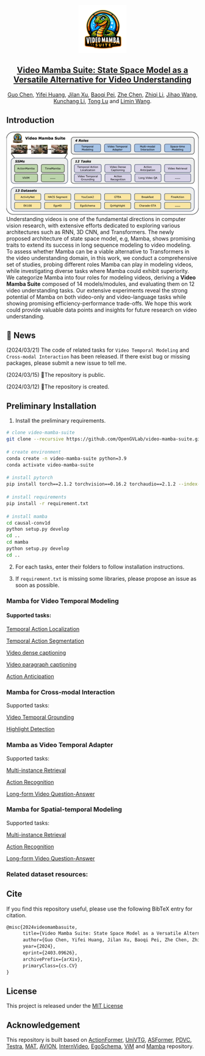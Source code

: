 <div align="center">
<img src="./assets/logo_trans.png" style='width: 25%'>
<h2></img><a href="https://arxiv.org/abs/2403.09626">Video Mamba Suite: State Space Model as a Versatile Alternative for Video Understanding</a></h2>

[Guo Chen](https://scholar.google.com/citations?user=lRj3moAAAAAJ), [Yifei Huang](https://scholar.google.com/citations?user=RU8gNcgAAAAJ), [Jilan Xu](https://scholar.google.com/citations?user=mf2U64IAAAAJ), [Baoqi Pei](), [Zhe Chen](https://scholar.google.com/citations?user=j1rq_lYAAAAJ), [Zhiqi Li](https://scholar.google.com/citations?user=H2fJLqEAAAAJ), [Jihao Wang](), [Kunchang Li](https://scholar.google.com/citations?user=D4tLSbsAAAAJ), [Tong Lu]() and [Limin Wang](https://scholar.google.com/citations?user=HEuN8PcAAAAJ).

</div>




## Introduction
![teaser](./assets/teaser.jpg)
Understanding videos is one of the fundamental directions in computer vision research, with extensive efforts dedicated to exploring various architectures such as RNN, 3D CNN, and Transformers.
The newly proposed architecture of state space model, e.g, Mamba, shows promising traits to extend its success in long sequence modeling to video modeling. 
To assess whether Mamba can be a viable alternative to Transformers in the video understanding domain, in this work, we conduct a comprehensive set of studies, probing different roles Mamba can play in modeling videos, while investigating diverse tasks where Mamba could exhibit superiority. 
We categorize Mamba into four roles for modeling videos, deriving a **Video Mamba Suite** composed of 14 models/modules, and evaluating them on 12 video understanding tasks. Our extensive experiments reveal the strong potential of Mamba on both video-only and video-language tasks while showing promising efficiency-performance trade-offs.
We hope this work could provide valuable data points and insights for future research on video understanding.



## 📢 News

(2024/03/21) The code of related tasks for `Video Temporal Modeling` and `Cross-modal Interaction` has been released. If there exist bug or missing packages, please submit a new issue to tell me.

(2024/03/15) 🔄The repository is public.

(2024/03/12) 🔄The repository is created.



## Preliminary Installation

1. Install the preliminary requirements.

```bash
# clone video-mamba-suite
git clone --recursive https://github.com/OpenGVLab/video-mamba-suite.git

# create environment
conda create -n video-mamba-suite python=3.9
conda activate video-mamba-suite

# install pytorch
pip install torch==2.1.2 torchvision==0.16.2 torchaudio==2.1.2 --index-url https://download.pytorch.org/whl/cu118

# install requirements
pip install -r requirement.txt

# install mamba
cd causal-conv1d
python setup.py develop
cd ..
cd mamba
python setup.py develop
cd ..
```

2. For each tasks, enter their folders to follow installation instructions.

3. If `requirement.txt` is missing some libraries, please propose an issue as soon as possible.

### Mamba for Video Temporal Modeling

#### Supported tasks:
[Temporal Action Localization](./video-mamba-suite/temporal-action-localization/README.md)

[Temporal Action Segmentation](./video-mamba-suite/temporal-action-segmentation/README.MD)

[Video dense captioning](./video-mamba-suite/video-dense-captioning/README.md)

[Video paragraph captioning](./video-mamba-suite/video-dense-captioning/README.md)

[Action Anticipation](./video-mamba-suite/action-anticipation/README.md)




### Mamba for Cross-modal Interaction

Supported tasks:

[Video Temporal Grounding](./video-mamba-suite/video-temporal-grounding/README.md)

[Highlight Detection](./video-mamba-suite/video-temporal-grounding/README.md)



### Mamba as Video Temporal Adapter

Supported tasks:

[Multi-instance Retrieval](./video-mamba-suite/egocentric-understanding/)

[Action Recognition](./video-mamba-suite/egocentric-understanding/)

[Long-form Video Question-Answer](./video-mamba-suite/egocentric-understanding/)




### Mamba for Spatial-temporal Modeling

Supported tasks:

[Multi-instance Retrieval](./video-mamba-suite/egocentric-understanding/)

[Action Recognition](./video-mamba-suite/egocentric-understanding/)

[Long-form Video Question-Answer](./video-mamba-suite/egocentric-understanding/)


### Related dataset resources:


<!-- | |  | | | |
|:----:|:-----:|:----------------:|:-------:|:-------:|
|[THUMOS-14]() | [ActivityNet]() | [HACS Segment]() | [FineAction]() | [GTEA]() |
|[YouCook2]() | [Breakfast]() | [FineAction]() | [Epic-kitchen-100]() | [Ego4D]() |
|[EgoSchema]() | [QvHighlight]() | [Charade-STA]() |  |  | -->



## Cite

If you find this repository useful, please use the following BibTeX entry for citation.

```latex
@misc{2024videomambasuite,
      title={Video Mamba Suite: State Space Model as a Versatile Alternative for Video Understanding}, 
      author={Guo Chen, Yifei Huang, Jilan Xu, Baoqi Pei, Zhe Chen, Zhiqi Li, Jiahao Wang, Kunchang Li, Tong Lu, Limin Wang},
      year={2024},
      eprint={2403.09626},
      archivePrefix={arXiv},
      primaryClass={cs.CV}
}
```


## License

This project is released under the [MIT License](./LICENSE)

## Acknowledgement

This repository is built based on [ActionFormer](https://github.com/happyharrycn/actionformer_release), [UniVTG](https://github.com/showlab/UniVTG), [ASFormer](https://github.com/ChinaYi/ASFormer), [PDVC](https://github.com/ttengwang/PDVC), [Testra](https://github.com/zhaoyue-zephyrus/TeSTra), [MAT](https://github.com/Echo0125/Memory-and-Anticipation-Transformer), [AVION](https://github.com/zhaoyue-zephyrus/AVION), [InternVideo](https://github.com/OpenGVLab/InternVideo), [EgoSchema](https://github.com/egoschema/EgoSchema), [ViM](https://github.com/hustvl/Vim) and [Mamba](https://github.com/state-spaces/mamba) repository.
